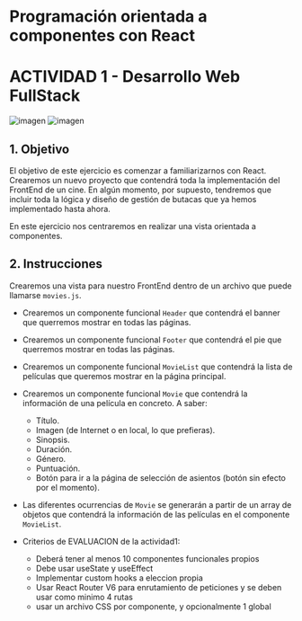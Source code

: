 # Programación orientada a componentes con React
# ACTIVIDAD 1 - Desarrollo Web FullStack
![imagen](https://github.com/crisedumax/CINEMA/assets/32473863/e150b479-fd4f-41a6-9b79-d9c04fcaa811)
![imagen](https://github.com/crisedumax/CINEMA/assets/32473863/06029028-be82-4cea-8efb-bc36e087c887)

## 1. Objetivo
El objetivo de este ejercicio es comenzar a familiarizarnos con React. Crearemos un nuevo proyecto que contendrá toda la implementación del FrontEnd de un cine.
En algún momento, por supuesto, tendremos que incluir toda la lógica y diseño de gestión de butacas que ya hemos implementado hasta ahora.

En este ejercicio nos centraremos en realizar una vista orientada a componentes.

## 2. Instrucciones
Crearemos una vista para nuestro FrontEnd dentro de un archivo que puede llamarse ``movies.js``.

- Crearemos un componente funcional ``Header`` que contendrá el banner que querremos mostrar en todas las páginas.
- Crearemos un componente funcional ``Footer`` que contendrá el pie que querremos mostrar en todas las páginas.
- Crearemos un componente funcional ``MovieList`` que contendrá la lista de películas que queremos mostrar en la página principal.
- Crearemos un componente funcional ``Movie`` que contendrá la información de una película en concreto. A saber:
    - Título.
    - Imagen (de Internet o en local, lo que prefieras).
    - Sinopsis.
    - Duración.
    - Género.
    - Puntuación.
    - Botón para ir a la página de selección de asientos (botón sin efecto por el momento).
- Las diferentes ocurrencias de ``Movie`` se generarán a partir de un array de objetos que contendrá la información de las películas en el componente ``MovieList``.

- Criterios de EVALUACION de la actividad1:
    - Deberá tener al menos 10 componentes funcionales propios
    - Debe usar useState y useEffect
    - Implementar custom hooks a eleccion propia
    - Usar React Router V6 para enrutamiento de peticiones y se deben usar como minimo 4 rutas
    - usar un archivo CSS por componente, y opcionalmente 1 global
